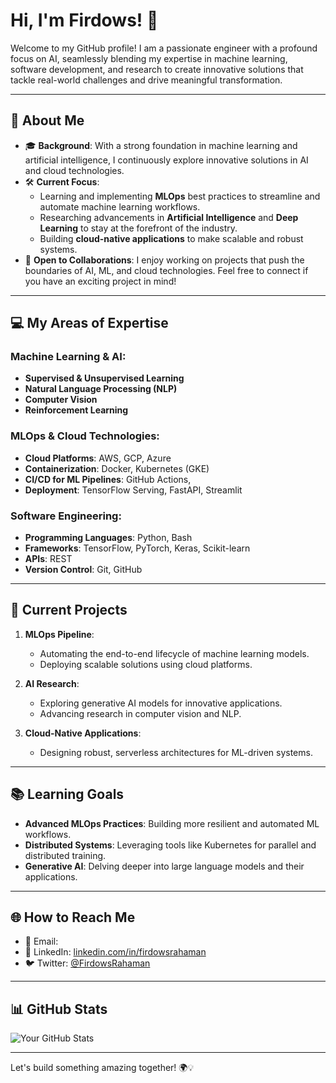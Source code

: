 # Hi, I'm Firdows! 👋

Welcome to my GitHub profile! I am a passionate engineer with a profound focus on AI, seamlessly blending my expertise in machine learning, software development, and research to create innovative solutions that tackle real-world challenges and drive meaningful transformation.

---

## 🌟 About Me

- 🎓 **Background**: With a strong foundation in machine learning and artificial intelligence, I continuously explore innovative solutions in AI and cloud technologies.
- 🛠️ **Current Focus**: 
  - Learning and implementing **MLOps** best practices to streamline and automate machine learning workflows.
  - Researching advancements in **Artificial Intelligence** and **Deep Learning** to stay at the forefront of the industry.
  - Building **cloud-native applications** to make scalable and robust systems.
- 🤝 **Open to Collaborations**: I enjoy working on projects that push the boundaries of AI, ML, and cloud technologies. Feel free to connect if you have an exciting project in mind!

---

## 💻 My Areas of Expertise

### Machine Learning & AI:
- **Supervised & Unsupervised Learning**
- **Natural Language Processing (NLP)**
- **Computer Vision**
- **Reinforcement Learning**

### MLOps & Cloud Technologies:
- **Cloud Platforms**: AWS, GCP, Azure
- **Containerization**: Docker, Kubernetes (GKE)
- **CI/CD for ML Pipelines**: GitHub Actions,
- **Deployment**: TensorFlow Serving, FastAPI, Streamlit

### Software Engineering:
- **Programming Languages**: Python, Bash
- **Frameworks**: TensorFlow, PyTorch, Keras, Scikit-learn
- **APIs**: REST
- **Version Control**: Git, GitHub

---

## 🚀 Current Projects

1. **MLOps Pipeline**:
   - Automating the end-to-end lifecycle of machine learning models.
   - Deploying scalable solutions using cloud platforms.

2. **AI Research**:
   - Exploring generative AI models for innovative applications.
   - Advancing research in computer vision and NLP.

3. **Cloud-Native Applications**:
   - Designing robust, serverless architectures for ML-driven systems.

---

## 📚 Learning Goals

- **Advanced MLOps Practices**: Building more resilient and automated ML workflows.
- **Distributed Systems**: Leveraging tools like Kubernetes for parallel and distributed training.
- **Generative AI**: Delving deeper into large language models and their applications.

---

## 🌐 How to Reach Me

- 📧 Email: 
- 💼 LinkedIn: [linkedin.com/in/firdowsrahaman](https://linkedin.com/in/firdows)
- 🐦 Twitter: [@FirdowsRahaman](https://twitter.com/FirdowsRahaman)

---

## 📊 GitHub Stats

![Your GitHub Stats](https://github-readme-stats.vercel.app/api?username=FirdowsRahaman&show_icons=true&theme=radical)

---

Let's build something amazing together! 🌍💡
